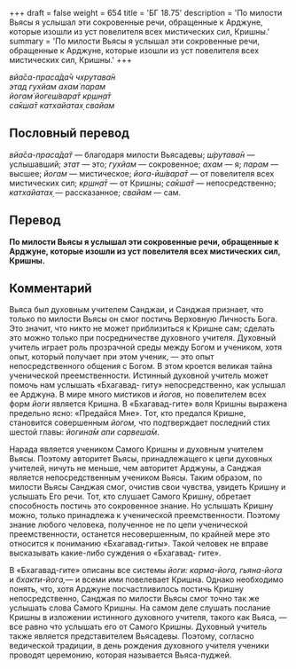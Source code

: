 +++
draft = false
weight = 654
title = 'БГ 18.75'
description = 'По милости Вьясы я услышал эти сокровенные речи, обращенные к Арджуне, которые изошли из уст повелителя всех мистических сил, Кришны.'
summary = 'По милости Вьясы я услышал эти сокровенные речи, обращенные к Арджуне, которые изошли из уст повелителя всех мистических сил, Кришны.'
+++

_вйа̄са-праса̄да̄ч чхрутава̄н  
этад гухйам ахам̇ парам  
йогам̇ йогеш́вара̄т кр̣шн̣а̄т  
са̄кша̄т катхайатах̣ свайам_

## Пословный перевод

_вйа̄са_\-_праса̄да̄т_ — благодаря милости Вьясадевы; _ш́рутава̄н_ — услышавший; _этат_ — это; _гухйам_ — сокровенное; _ахам_ — я; _парам_ — высшее; _йогам_ — мистическое; _йога_\-_ӣш́вара̄т_ — от повелителя всех мистических сил; _кр̣шн̣а̄т_ — от Кришны; _са̄кша̄т_ — непосредственно; _катхайатах̣_ — рассказанное; _свайам_ — сам.

## Перевод

**По милости Вьясы я услышал эти сокровенные речи, обращенные к Арджуне, которые изошли из уст повелителя всех мистических сил, Кришны.**

## Комментарий

Вьяса был духовным учителем Санджаи, и Санджая признает, что только по милости Вьясы он смог постичь Верховную Личность Бога. Это значит, что никто не может приблизиться к Кришне сам; сделать это можно только при посредничестве духовного учителя. Духовный учитель играет роль прозрачной среды между Богом и учеником, хотя опыт, который получает при этом ученик, — это опыт непосредственного общения с Богом. В этом кроется великая тайна ученической преемственности. Истинный духовной учитель может помочь нам услышать «Бхагавад- гиту» непосредственно, как услышал ее Арджуна. В мире много мистиков и _йогов,_ но повелителем всех форм _йоги_ является Кришна. В «Бхагавад-гите» воля Кришны выражена предельно ясно: «Предайся Мне». Тот, кто предался Кришне, становится совершенным _йогом,_ что подтверждает последний стих шестой главы: _йогина̄м апи сарвеша̄м_.

Нарада является учеником Самого Кришны и духовным учителем Вьясы. Поэтому авторитет Вьясы, принадлежащего к цепи духовных учителей, ничуть не меньше, чем авторитет Арджуны, а Санджая является непосредственным учеником Вьясы. Таким образом, по милости Вьясы Санджая смог, очистив свои чувства, увидеть Кришну и услышать Его речи. Тот, кто слушает Самого Кришну, обретает способность постичь это сокровенное знание. Но услышать Кришну можно, только принадлежа к ученической преемственности. Поэтому знание любого человека, полученное не по цепи ученической преемственности, останется несовершенным, по крайней мере это относится к пониманию «Бхагавад-гиты». Такой человек не вправе высказывать какие-либо суждения о «Бхагавад- гите».

В «Бхагавад-гите» описаны все системы _йоги: карма-йога, гьяна-йога_ и _бхакти-йога,_— и всеми ими повелевает Кришна. Однако необходимо понять, что, хотя Арджуне посчастливилось постичь Кришну непосредственно, Санджая по милости Вьясы смог точно так же услышать слова Самого Кришны. На самом деле слушать послание Кришны в изложении истинного духовного учителя, такого как Вьяса, — все равно что услышать его от Самого Кришны. Духовный учитель также является представителем Вьясадевы. Поэтому, согласно ведической традиции, в день рождения духовного учителя ученики проводят церемонию, которая называется Вьяса-пуджей.
